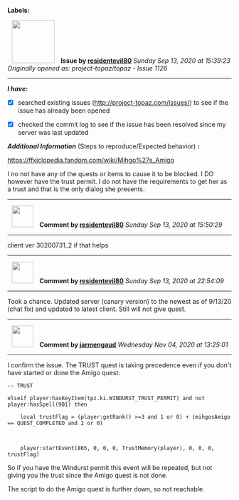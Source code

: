 **Labels:**



<a href="https://github.com/residentevil80"><img src="https://avatars2.githubusercontent.com/u/54491714?v=4" width="96" height="96" hspace="10"></img></a> **Issue by [residentevil80](https://github.com/residentevil80)**
_Sunday Sep 13, 2020 at 15:39:23_
_Originally opened as: project-topaz/topaz - Issue 1126_

----

<!-- place 'x' mark between square [] brackets to checkmark box -->
**_I have:_**

- [x] searched existing issues (http://project-topaz.com/issues/) to see if the issue has already been opened
- [x] checked the commit log to see if the issue has been resolved since my server was last updated

**_Additional Information_** (Steps to reproduce/Expected behavior) **:** 

https://ffxiclopedia.fandom.com/wiki/Mihgo%27s_Amigo
I no not have any of the quests or items to cause it to be blocked. I DO however have the trust permit.  I do not have the requirements to get her as a trust and that  is the only dialog she presents.


----
<a href="https://github.com/residentevil80"><img src="https://avatars2.githubusercontent.com/u/54491714?v=4" width="48" height="48" hspace="10"></img></a> **Comment by [residentevil80](https://github.com/residentevil80)**
_Sunday Sep 13, 2020 at 15:50:29_

----

client ver 30200731_2 if that helps



----
<a href="https://github.com/residentevil80"><img src="https://avatars2.githubusercontent.com/u/54491714?v=4" width="48" height="48" hspace="10"></img></a> **Comment by [residentevil80](https://github.com/residentevil80)**
_Sunday Sep 13, 2020 at 22:54:09_

----

Took a chance. Updated server (canary version) to the newest as of 9/13/20 (chat fix) and updated to latest client. Still will not give quest. 


----
<a href="https://github.com/jarmengaud"><img src="https://avatars3.githubusercontent.com/u/52013132?v=4" width="48" height="48" hspace="10"></img></a> **Comment by [jarmengaud](https://github.com/jarmengaud)**
_Wednesday Nov 04, 2020 at 13:25:01_

----

I confirm the issue. The TRUST quest is taking precedence even if you don't have started or done the Amigo quest:

    -- TRUST
    elseif player:hasKeyItem(tpz.ki.WINDURST_TRUST_PERMIT) and not player:hasSpell(901) then
        local trustFlag = (player:getRank() >=3 and 1 or 0) + (mihgosAmigo == QUEST_COMPLETED and 2 or 0)

        player:startEvent(865, 0, 0, 0, TrustMemory(player), 0, 0, 0, trustFlag)

So if you have the Windurst permit this event will be repeated, but not giving you the trust since the Amigo quest is not done.
The script to do the Amigo quest is further down, so not reachable.
